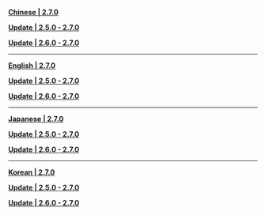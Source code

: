 **[Chinese | 2.7.0](https://d3ln624mszu7ty.cloudfront.net/client_app/download/pc_zip/20220429112415_dDweiEHDnBI6cKmM/Audio_Chinese_2.7.0.zip)**

**[Update | 2.5.0 - 2.7.0](https://d3ln624mszu7ty.cloudfront.net/client_app/update/hk4e_global/10/zh-cn_2.5.0_2.7.0_hdiff_26vALtSnHzYTIopE.zip)**

**[Update | 2.6.0 - 2.7.0](https://d3ln624mszu7ty.cloudfront.net/client_app/update/hk4e_global/10/zh-cn_2.6.0_2.7.0_hdiff_QWVgNjwzprHPRKxL.zip)**

---

**[English | 2.7.0](https://d3ln624mszu7ty.cloudfront.net/client_app/download/pc_zip/20220429112415_dDweiEHDnBI6cKmM/Audio_English(US)_2.7.0.zip)**

**[Update | 2.5.0 - 2.7.0](https://d3ln624mszu7ty.cloudfront.net/client_app/update/hk4e_global/10/en-us_2.5.0_2.7.0_hdiff_tTJgcA4QIPOHBpkS.zip)**

**[Update | 2.6.0 - 2.7.0](https://d3ln624mszu7ty.cloudfront.net/client_app/update/hk4e_global/10/en-us_2.6.0_2.7.0_hdiff_QscinXF9ASaB2POU.zip)**

---

**[Japanese | 2.7.0](https://d3ln624mszu7ty.cloudfront.net/client_app/download/pc_zip/20220429112415_dDweiEHDnBI6cKmM/Audio_Japanese_2.7.0.zip)**

**[Update | 2.5.0 - 2.7.0](https://d3ln624mszu7ty.cloudfront.net/client_app/update/hk4e_global/10/ja-jp_2.5.0_2.7.0_hdiff_CArIRcsvPhTtWqow.zip)**

**[Update | 2.6.0 - 2.7.0](https://d3ln624mszu7ty.cloudfront.net/client_app/update/hk4e_global/10/ja-jp_2.6.0_2.7.0_hdiff_5yDzjBLv08wFRsmx.zip)**

---

**[Korean | 2.7.0](https://d3ln624mszu7ty.cloudfront.net/client_app/download/pc_zip/20220429112415_dDweiEHDnBI6cKmM/Audio_Korean_2.7.0.zip)**

**[Update | 2.5.0 - 2.7.0](https://d3ln624mszu7ty.cloudfront.net/client_app/update/hk4e_global/10/ko-kr_2.5.0_2.7.0_hdiff_wSYkWPafc6OUxILt.zip)**

**[Update | 2.6.0 - 2.7.0](https://d3ln624mszu7ty.cloudfront.net/client_app/update/hk4e_global/10/ko-kr_2.6.0_2.7.0_hdiff_GnYMmTClWghVKSQk.zip)**
